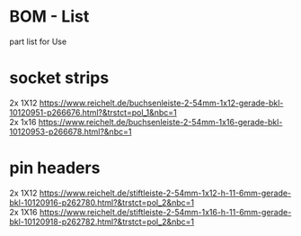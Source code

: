 # BOM - List

part list for Use

# socket strips
2x  1X12  https://www.reichelt.de/buchsenleiste-2-54mm-1x12-gerade-bkl-10120951-p266676.html?&trstct=pol_1&nbc=1<br>
2x  1x16  https://www.reichelt.de/buchsenleiste-2-54mm-1x16-gerade-bkl-10120953-p266678.html?&nbc=1<br>

# pin headers
2x  1X12  https://www.reichelt.de/stiftleiste-2-54mm-1x12-h-11-6mm-gerade-bkl-10120916-p262780.html?&trstct=pol_2&nbc=1<br>
2x  1X16  https://www.reichelt.de/stiftleiste-2-54mm-1x16-h-11-6mm-gerade-bkl-10120918-p262782.html?&trstct=pol_2&nbc=1<br>
